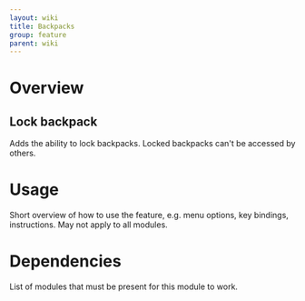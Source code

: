 ```yaml
---
layout: wiki
title: Backpacks
group: feature
parent: wiki
---
```

# Overview
## Lock backpack
Adds the ability to lock backpacks. Locked backpacks can't be accessed by others.

# Usage
Short overview of how to use the feature, e.g. menu options, key bindings, 
instructions. May not apply to all modules.

# Dependencies
List of modules that must be present for this module to work.
